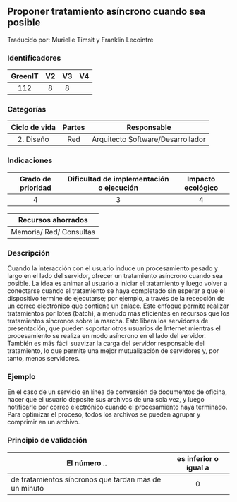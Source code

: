 ## Proponer tratamiento asíncrono cuando sea posible
Traducido por: Murielle Timsit y Franklin Lecointre

### Identificadores

| GreenIT |  V2  |  V3  |  V4  |
|:-------:|:----:|:----:|:----:|
| 112  | 8 | 8 |     |

### Categorías

| Ciclo de vida | Partes | Responsable  |
|:---------:|:----:|:----:|
| 2. Diseño | Red | Arquitecto Software/Desarrollador |

### Indicaciones

| Grado de prioridad   | Dificultad de implementación o ejecución | Impacto ecológico   |
|:-------------------:|:-------------------------:|:---------------------:|
| 4 | 3 | 4 |

|Recursos ahorrados |
|:----------------------------------------------------------:|
| Memoria/ Red/ Consultas   |

### Descripción

Cuando la interacción con el usuario induce un procesamiento pesado y largo en el lado del servidor, ofrecer un tratamiento asíncrono cuando sea posible.
La idea es animar al usuario a iniciar el tratamiento y luego volver a conectarse cuando el tratamiento se haya completado sin esperar a que el dispositivo termine de ejecutarse;
por ejemplo, a través de la recepción de un correo electrónico que contiene un enlace.
Este enfoque permite realizar tratamientos por lotes (batch), a menudo más eficientes en recursos que los tratamientos síncronos sobre la marcha.
Esto libera los servidores de presentación, que pueden soportar otros usuarios de Internet mientras el procesamiento se realiza en modo asíncrono en el lado del servidor.
También es más fácil suavizar la carga del servidor responsable del tratamiento, lo que permite una mejor mutualización de servidores y, por tanto, menos servidores.

### Ejemplo

En el caso de un servicio en línea de conversión de documentos de oficina, hacer que el usuario deposite sus archivos de una sola vez, y luego notificarle por correo electrónico cuando el procesamiento haya terminado. Para optimizar el proceso, todos los archivos se pueden agrupar y comprimir en un archivo.

### Principio de validación

| El número ..   | es inferior o igual a   |  
|-------------------|:-------------------------:|
| de tratamientos síncronos que tardan más de un minuto | 0  |


